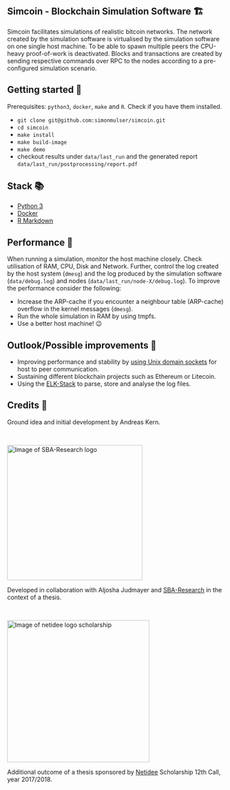 ##  Simcoin - Blockchain Simulation Software 🏗️
Simcoin facilitates simulations of realistic bitcoin networks. The network created by the simulation software is virtualised by the simulation software on one single host machine. To be able to spawn multiple peers the CPU-heavy proof-of-work is deactivated. Blocks and transactions are created by sending respective commands over RPC to the nodes according to a pre-configured simulation scenario.

## Getting started 🏁
Prerequisites: `python3`, `docker`, `make` and `R`. Check if you have them installed.

* `git clone git@github.com:simonmulser/simcoin.git`
* `cd simcoin`
* `make install`
* `make build-image`
* `make demo`
* checkout results under `data/last_run` and the generated report `data/last_run/postprocessing/report.pdf`

## Stack 📚
* [Python 3](https://www.python.org/)
* [Docker](https://www.docker.com/)
* [R Markdown](http://rmarkdown.rstudio.com/)

## Performance 🚀
When running a simulation, monitor the host machine closely. Check utilisation of RAM, CPU, Disk and Network. Further, control the log created by the host system (`dmesg`) and the log produced by the simulation software (`data/debug.log`) and nodes (`data/last_run/node-X/debug.log`). To improve the performance consider the following:
* Increase the ARP-cache if you encounter a neighbour table (ARP-cache) overflow in the kernel messages (`dmesg`).
* Run the whole simulation in RAM by using tmpfs.
* Use a better host machine! 😉

## Outlook/Possible improvements 🔮
* Improving performance and stability by [using Unix domain sockets](https://github.com/bitcoin/bitcoin/pull/9979) for host to peer communication. 
* Sustaining different blockchain projects such as Ethereum or Litecoin.
* Using the [ELK-Stack](https://www.elastic.co/products) to parse, store and analyse the log files.

## Credits 🙏
Ground idea and initial development by Andreas Kern.

&nbsp;

<img src="https://github.com/simonmulser/simcoin/blob/master/graphics/sba_logo.jpg" alt="Image of SBA-Research logo" style="width: 314px;"/>

Developed in collaboration with Aljosha Judmayer and [SBA-Research](https://www.sba-research.org/) in the context of a thesis.

&nbsp;

<img src="https://github.com/simonmulser/simcoin/blob/master/graphics/netidee_logo_scholarship.jpg" alt="Image of netidee logo scholarship" style="width: 330px;"/>

Additional outcome of a thesis sponsored by [Netidee](https://www.netidee.at/) Scholarship 12th Call, year 2017/2018.
